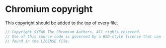 # Chromium copyright

This copyright should be added to the top of every file.

```cpp
// Copyright $YEAR The Chromium Authors. All rights reserved.
// Use of this source code is governed by a BSD-style license that can be
// found in the LICENSE file.
```
